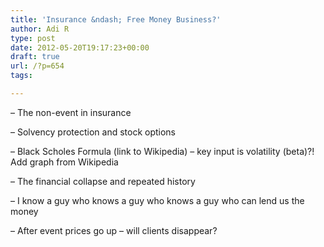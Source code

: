 ```yaml
---
title: 'Insurance &ndash; Free Money Business?'
author: Adi R
type: post
date: 2012-05-20T19:17:23+00:00
draft: true
url: /?p=654
tags:

---
```

&#8211; The non-event in insurance

&#8211; Solvency protection and stock options

&#8211; Black Scholes Formula (link to Wikipedia) – key input is volatility (beta)?! Add graph from Wikipedia

&#8211; The financial collapse and repeated history

&#8211; I know a guy who knows a guy who knows a guy who can lend us the money

&#8211; After event prices go up – will clients disappear?